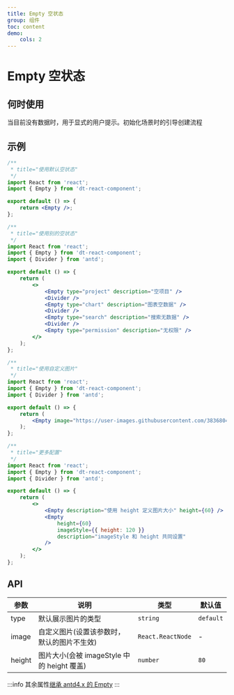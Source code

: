 ```yaml
---
title: Empty 空状态
group: 组件
toc: content
demo:
    cols: 2
---
```


# Empty 空状态

## 何时使用

当目前没有数据时，用于显式的用户提示。初始化场景时的引导创建流程

## 示例

```jsx
/**
 * title="使用默认空状态"
 */
import React from 'react';
import { Empty } from 'dt-react-component';

export default () => {
    return <Empty />;
};
```

```jsx
/**
 * title="使用别的空状态"
 */
import React from 'react';
import { Empty } from 'dt-react-component';
import { Divider } from 'antd';

export default () => {
    return (
        <>
            <Empty type="project" description="空项目" />
            <Divider />
            <Empty type="chart" description="图表空数据" />
            <Divider />
            <Empty type="search" description="搜索无数据" />
            <Divider />
            <Empty type="permission" description="无权限" />
        </>
    );
};
```

```jsx
/**
 * title="使用自定义图片"
 */
import React from 'react';
import { Empty } from 'dt-react-component';
import { Divider } from 'antd';

export default () => {
    return (
        <Empty image="https://user-images.githubusercontent.com/38368040/195246598-5adf8985-3f78-48b1-8116-bc4d78982df8.jpeg" />
    );
};
```

```jsx
/**
 * title="更多配置"
 */
import React from 'react';
import { Empty } from 'dt-react-component';
import { Divider } from 'antd';

export default () => {
    return (
        <>
            <Empty description="使用 height 定义图片大小" height={60} />
            <Empty
                height={60}
                imageStyle={{ height: 120 }}
                description="imageStyle 和 height 共同设置"
            />
        </>
    );
};
```

## API

| 参数   | 说明                                       | 类型              | 默认值    |
| ------ | ------------------------------------------ | ----------------- | --------- |
| type   | 默认展示图片的类型                         | `string`          | `default` |
| image  | 自定义图片(设置该参数时，默认的图片不生效) | `React.ReactNode` | -         |
| height | 图片大小(会被 imageStyle 中的 height 覆盖) | `number`          | `80`      |

:::info
其余属性[继承 antd4.x 的 Empty](https://ant.design/components/empty-cn/#API)
:::
